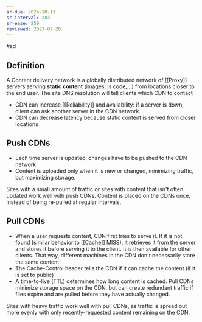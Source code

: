 ```yaml
---
sr-due: 2024-10-13
sr-interval: 283
sr-ease: 250
reviewed: 2023-07-20
---
```


#sd

## Definition

A Content delivery network is a globally distributed network of [[Proxy]] servers serving **static content** (images, js code,...) from locations closer to the end user.
The site DNS resolution will tell clients which CDN to contact

- CDN can increase [[Reliability]] and availability: if a server is down, client can ask another server in the CDN network.
- CDN can decrease latency because static content is served from closer locations

## Push CDNs

- Each time server is updated, changes have to be pushed to the CDN network
- Content is uploaded only when it is new or changed, minimizing traffic, but maximizing storage.

Sites with a small amount of traffic or sites with content that isn't often updated work well with push CDNs. Content is placed on the CDNs once, instead of being re-pulled at regular intervals.

## Pull CDNs

- When a user requests content, CDN first tries to serve it. If it is not found (similar behavior to [[Cache]] MISS), it retrieves it from the server and stores it before serving it to the client. It is then available for other clients. That way, different machines in the CDN don't necessarily store the same content
- The Cache-Control header tells the CDN if it can cache the content (if it is set to public)
- A time-to-live (TTL) determines how long content is cached. Pull CDNs minimize storage space on the CDN, but can create redundant traffic if files expire and are pulled before they have actually changed.

Sites with heavy traffic work well with pull CDNs, as traffic is spread out more evenly with only recently-requested content remaining on the CDN.
